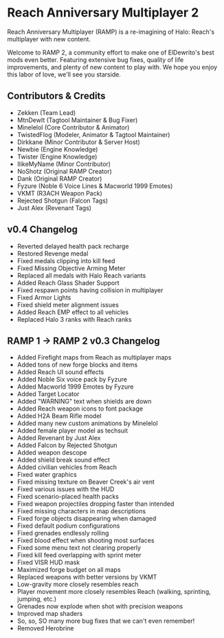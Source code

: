 # Reach Anniversary Multiplayer 2
Reach Anniversary Multiplayer (RAMP) is a re-imagining of Halo: Reach's multiplayer with new content.

Welcome to RAMP 2, a community effort to make one of ElDewrito's best mods even better. Featuring extensive bug fixes, quality of life improvements, and plenty of new content to play with. We hope you enjoy this labor of love, we'll see you starside.

## Contributors & Credits
* Zekken (Team Lead)
* MtnDewIt (Tagtool Maintainer & Bug Fixer)
* Minelelol (Core Contributor & Animator)
* TwistedFlog (Modeler, Animator & Tagtool Maintainer)
* Dirkkane (Minor Contributor & Server Host)
* Newbie (Engine Knowledge)
* Twister (Engine Knowledge)
* IlikeMyName (Minor Contributor)
* NoShotz (Original RAMP Creator)
* Dank (Original RAMP Creator)
* Fyzure (Noble 6 Voice Lines & Macworld 1999 Emotes)
* VKMT (R3ACH Weapon Pack)
* Rejected Shotgun (Falcon Tags)
* Just Alex (Revenant Tags)

## v0.4 Changelog
* Reverted delayed health pack recharge
* Restored Revenge medal
* Fixed medals clipping into kill feed 
* Fixed Missing Objective Arming Meter
* Replaced all medals with Halo Reach variants
* Added Reach Glass Shader Support
* Fixed respawn points having collision in multiplayer
* Fixed Armor Lights
* Fixed shield meter alignment issues
* Added Reach EMP effect to all vehicles
* Replaced Halo 3 ranks with Reach ranks

## RAMP 1 -> RAMP 2 v0.3 Changelog
* Added Firefight maps from Reach as multiplayer maps
* Added tons of new forge blocks and items
* Added Reach UI sound effects
* Added Noble Six voice pack by Fyzure
* Added Macworld 1999 Emotes by Fyzure
* Added Target Locator
* Added "WARNING" text when shields are down
* Added Reach weapon icons to font package
* Added H2A Beam Rifle model
* Added many new custom animations by Minelelol
* Added female player model as techsuit
* Added Revenant by Just Alex
* Added Falcon by Rejected Shotgun
* Added weapon descope
* Added shield break sound effect
* Added civilian vehicles from Reach
* Fixed water graphics
* Fixed missing texture on Beaver Creek's air vent
* Fixed various issues with the HUD
* Fixed scenario-placed health packs
* Fixed weapon projectiles dropping faster than intended
* Fixed missing characters in map descriptions
* Fixed forge objects disappearing when damaged
* Fixed default podium configurations
* Fixed grenades endlessly rolling
* Fixed blood effect when shooting most surfaces
* Fixed some menu text not clearing properly
* Fixed kill feed overlapping with sprint meter
* Fixed VISR HUD mask
* Maximized forge budget on all maps
* Replaced weapons with better versions by VKMT
* Low-gravity more closely resembles reach
* Player movement more closely resembles Reach (walking, sprinting, jumping, etc.)
* Grenades now explode when shot with precision weapons
* Improved map shaders
* So, so, SO many more bug fixes that we can't even remember!
* Removed Herobrine
